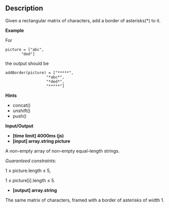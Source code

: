 
## Description

Given a rectangular matrix of characters, add a border of asterisks(*) to it.

**Example**

For

    picture = ["abc",
           "ded"]
the output should be

    addBorder(picture) = ["*****",
                      "*abc*",
                      "*ded*",
                      "*****"]

**Hints**
-   concat()
-   unshift()
-   push()

**Input/Output**
- **[time limit] 4000ms (js)**
- **[input] array.string picture**

A non-empty array of non-empty equal-length strings.

*Guaranteed constraints:*

1 ≤ picture.length ≤ 5,

1 ≤ picture[i].length ≤ 5.

- **[output] array.string**

The same matrix of characters, framed with a border of asterisks of width 1.